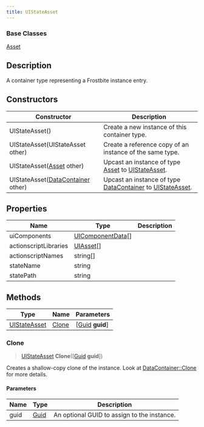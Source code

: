 ```yaml
---
title: UIStateAsset
---
```

### Base Classes

[Asset](Asset)

## Description

A container type representing a Frostbite instance entry.

## Constructors

| Constructor                                                             | Description                                                                                                     |
| ----------------------------------------------------------------------- | --------------------------------------------------------------------------------------------------------------- |
| UIStateAsset()                                                          | Create a new instance of this container type.                                                                   |
| UIStateAsset(UIStateAsset other)                                        | Create a reference copy of an instance of the same type.                                                        |
| UIStateAsset([Asset](Asset) other)                                      | Upcast an instance of type [Asset](Asset) to [UIStateAsset](UIStateAsset).                                      |
| UIStateAsset([DataContainer](/vext/ref/shared/class/datacontainer) other) | Upcast an instance of type [DataContainer](/vext/ref/shared/class/datacontainer) to [UIStateAsset](UIStateAsset). |

## Properties

| Name                  | Type                                   | Description |
| --------------------- | -------------------------------------- | ----------- |
| uiComponents          | [UIComponentData](UIComponentData)\[\] |             |
| actionscriptLibraries | [UIAsset](UIAsset)\[\]                 |             |
| actionscriptNames     | string\[\]                             |             |
| stateName             | string                                 |             |
| statePath             | string                                 |             |

## Methods

| Type                         | Name            | Parameters                                     |
| ---------------------------- | --------------- | ---------------------------------------------- |
| [UIStateAsset](UIStateAsset) | [Clone](#clone) | \[[Guid](/vext/ref/shared/class/guid) **guid**\] |

### Clone

> [UIStateAsset](UIStateAsset) **Clone**(\[[Guid](/vext/ref/shared/class/guid) **guid**\])

Creates a shallow-copy clone of the instance. Look at [DataContainer::Clone](/vext/ref/shared/class/datacontainer#clone) for more details.

#### Parameters

| Name | Type         | Description                                 |
| ---- | ------------ | ------------------------------------------- |
| guid | [Guid](Guid) | An optional GUID to assign to the instance. |
